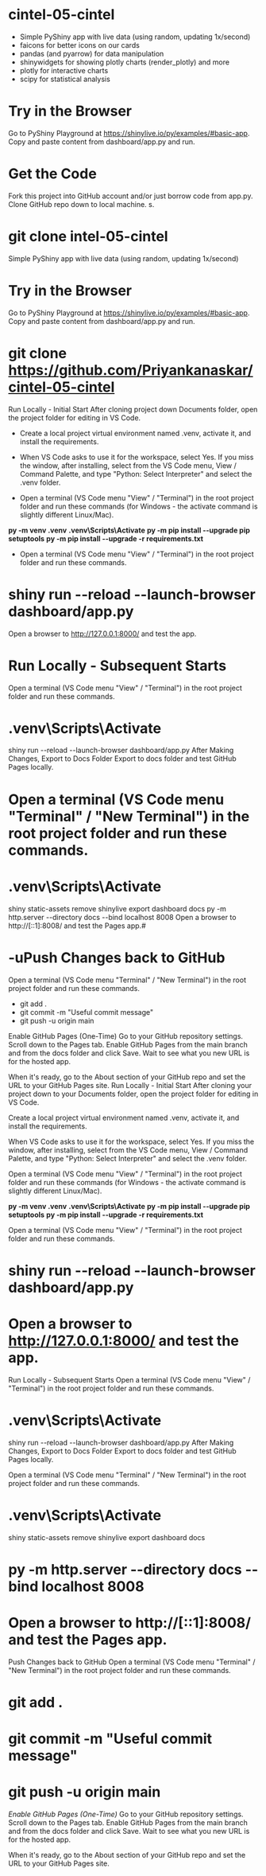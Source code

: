 # cintel-05-cintel

* Simple PyShiny app with live data (using random, updating 1x/second)
* faicons for better icons on our cards
* pandas (and pyarrow) for data manipulation
* shinywidgets for showing plotly charts (render_plotly) and more
* plotly for interactive charts
* scipy for statistical analysis

# Try in the Browser

Go to PyShiny Playground at https://shinylive.io/py/examples/#basic-app. Copy and paste content from dashboard/app.py and run.

# Get the Code

Fork this project into  GitHub account and/or just borrow code from app.py. Clone  GitHub repo down to  local machine. s.

# git clone intel-05-cintel
Simple PyShiny app with live data (using random, updating 1x/second)

# Try in the Browser
Go to PyShiny Playground at https://shinylive.io/py/examples/#basic-app. Copy and paste content from dashboard/app.py and run.


# git clone https://github.com/Priyankanaskar/cintel-05-cintel
Run Locally - Initial Start
After cloning project down  Documents folder, open the project folder for editing in VS Code.

* Create a local project virtual environment named .venv, activate it, and install the requirements.

* When VS Code asks to use it for the workspace, select Yes. If you miss the window, after installing, select from the VS Code menu, View / Command Palette, and type "Python: Select Interpreter" and select the .venv folder.

* Open a terminal (VS Code menu "View" / "Terminal") in the root project folder and run these commands (for Windows - the activate command is slightly different Linux/Mac).

**py -m venv .venv**
**.venv\Scripts\Activate**
**py -m pip install --upgrade pip setuptools**
**py -m pip install --upgrade -r requirements.txt**
* Open a terminal (VS Code menu "View" / "Terminal") in
  the root project folder and run these commands.



# shiny run --reload --launch-browser dashboard/app.py
Open a browser to http://127.0.0.1:8000/ and test the app.

# Run Locally - Subsequent Starts
Open a terminal (VS Code menu "View" / "Terminal") in the root project folder and run these commands.

# .venv\Scripts\Activate
shiny run --reload --launch-browser dashboard/app.py
After Making Changes, Export to Docs Folder
Export to docs folder and test GitHub Pages locally.

# Open a terminal (VS Code menu "Terminal" / "New Terminal") in the root project folder and run these commands.

# .venv\Scripts\Activate
shiny static-assets remove
shinylive export dashboard docs
py -m http.server --directory docs --bind localhost 8008
Open a browser to http://[::1]:8008/ and test the Pages app.#


# -uPush Changes back to GitHub

Open a terminal (VS Code menu "Terminal" / "New Terminal") in the root project folder and run these commands.

* git add .
* git commit -m "Useful commit message"
* git push -u origin main

Enable GitHub Pages (One-Time)
Go to your GitHub repository settings. Scroll down to the Pages tab. Enable GitHub Pages from the main branch and from the docs folder and click Save. Wait to see what you new URL is for the hosted app.

When it's ready, go to the About section of your GitHub repo and set the URL to your GitHub Pages site.
Run Locally - Initial Start
After cloning your project down to your Documents folder, open the project folder for editing in VS Code.

Create a local project virtual environment named .venv, activate it, and install the requirements.

When VS Code asks to use it for the workspace, select Yes. If you miss the window, after installing, select from the VS Code menu, View / Command Palette, and type "Python: Select Interpreter" and select the .venv folder.

Open a terminal (VS Code menu "View" / "Terminal") in the root project folder and run these commands (for Windows - the activate command is slightly different Linux/Mac).

**py -m venv .venv**
**.venv\Scripts\Activate**
**py -m pip install --upgrade pip setuptools**
**py -m pip install --upgrade -r requirements.txt**

Open a terminal (VS Code menu "View" / "Terminal") in the root project folder and run these commands.

# shiny run --reload --launch-browser dashboard/app.py
# Open a browser to http://127.0.0.1:8000/ and test the app.

Run Locally - Subsequent Starts
Open a terminal (VS Code menu "View" / "Terminal") in the root project folder and run these commands.

# .venv\Scripts\Activate
shiny run --reload --launch-browser dashboard/app.py
After Making Changes, Export to Docs Folder
Export to docs folder and test GitHub Pages locally.

Open a terminal (VS Code menu "Terminal" / "New Terminal") in the root project folder and run these commands.

# .venv\Scripts\Activate
shiny static-assets remove
shinylive export dashboard docs
# py -m http.server --directory docs --bind localhost 8008
# Open a browser to http://[::1]:8008/ and test the Pages app.

Push Changes back to GitHub
Open a terminal (VS Code menu "Terminal" / "New Terminal") in the root project folder and run these commands.

# git add .
# git commit -m "Useful commit message"
# git push -u origin main

*Enable GitHub Pages (One-Time)*
Go to your GitHub repository settings. Scroll down to the Pages tab. Enable GitHub Pages from the main branch and from the docs folder and click Save. Wait to see what you new URL is for the hosted app.

When it's ready, go to the About section of your GitHub repo and set the URL to your GitHub Pages site.